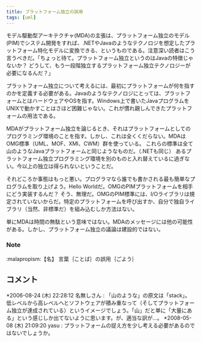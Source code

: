 ```yaml
---
title: プラットフォーム独立の誤用
tags: [uml]
---
```


モデル駆動型アーキテクチャ(MDA)の主張は、プラットフォーム独立のモデル(PIM)でシステム開発をすれば、.NETやJavaのようなテクノロジを想定したプラットフォーム特化モデルに変換できる、というものである。注意深い読者はこう言うべきだ。「ちょっと待て。プラットフォーム独立というのはJavaの特徴じゃないか？ どうして、もう一段階独立するプラットフォーム独立テクノロジーが必要になるんだ？」

プラットフォーム独立について考えるには、最初にプラットフォームが何を指すのかを定義する必要がある。Javaのようなテクノロジにとっては、プラットフォームとはハードウェアやOSを指す。Windows上で書いたJavaプログラムをUNIXで動かすことはさほど困難じゃない。これが慣れ親しんできたプラットフォームの用法である。

MDAがプラットフォーム独立を論じるとき、それはプラットフォームとしてのプログラミング環境のことを指す。しかし、これは全くくだらない。MDAはOMG標準（UML、MOF、XMI、CWM）群を使っている。
これらの標準は全て山のようなJavaプラットフォームと同じようなものだ。（.NETも同じ）
あるプラットフォーム独立プログラミング環境を別のものと入れ替えているに過ぎない。今以上の独立は得られないということだ。

それどころか事態はもっと悪い。プログラマなら誰でも書かされる最も簡単なプログラムを取り上げよう。Hello Worldだ。OMGのPIMプラットフォームを相手にどう実装するんだ？ そう、無理だ。OMGのPIM標準には、I/Oライブラリは規定されていないからだ。特定のプラットフォームを呼び出すか、自分で独自ライブラリ（当然、非標準だ）を組み込むしか方法はない。

単にMDAは時間の無駄という意味ではない。MDAのメッセージには他の可能性がある。しかし、プラットフォーム独立の議論は建設的ではない。

### Note

:malapropism:【名】 言葉｛ことば｝の誤用｛ごよう｝ 

## コメント

*2006-08-24 (木) 22:28:12 名無しさん : 「山のような」の原文は「stack」。低レベルから高レベルへとソフトウェアが積み重なって（そしてプラットフォーム独立が達成されている）というイメージでしょう。「山」だと単に「大量にある」という感じしか出てないように思います。が、適当な訳が...。
*2008-05-08 (木) 21:09:20 yasu : プラットフォームの捉え方を少し考える必要があるのではないでしょうか。
